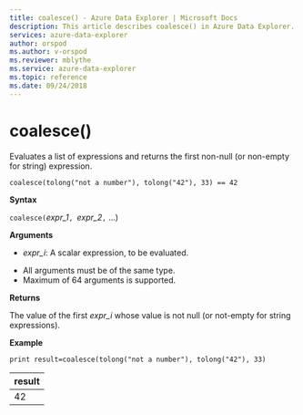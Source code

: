 ```yaml
---
title: coalesce() - Azure Data Explorer | Microsoft Docs
description: This article describes coalesce() in Azure Data Explorer.
services: azure-data-explorer
author: orspod
ms.author: v-orspod
ms.reviewer: mblythe
ms.service: azure-data-explorer
ms.topic: reference
ms.date: 09/24/2018
---
```

# coalesce()

Evaluates a list of expressions and returns the first non-null (or non-empty for string) expression.

```kusto
coalesce(tolong("not a number"), tolong("42"), 33) == 42
```

**Syntax**

`coalesce(`*expr_1*`, `*expr_2*`,` ...)

**Arguments**

* *expr_i*: A scalar expression, to be evaluated.
- All arguments must be of the same type.
- Maximum of 64 arguments is supported.


**Returns**

The value of the first *expr_i* whose value is not null (or not-empty for string expressions).

**Example**

```kusto
print result=coalesce(tolong("not a number"), tolong("42"), 33)
```

|result|
|---|
|42|